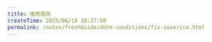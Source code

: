 ```yaml
---
title: 维修服务
createTime: 2025/06/14 18:27:50
permalink: /notes/freshGuide/dorm-conditions/fix-severice.html
---
```

